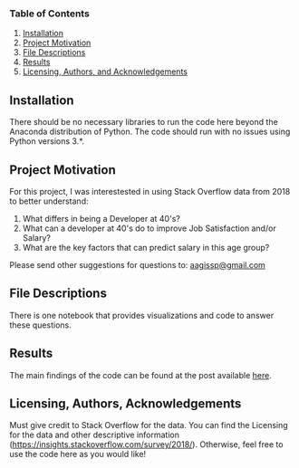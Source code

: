
### Table of Contents

1. [Installation](#installation)
2. [Project Motivation](#motivation)
3. [File Descriptions](#files)
4. [Results](#results)
5. [Licensing, Authors, and Acknowledgements](#licensing)

## Installation <a name="installation"></a>

There should be no necessary libraries to run the code here beyond the Anaconda distribution of Python.  The code should run with no issues using Python versions 3.*.

## Project Motivation<a name="motivation"></a>

For this project, I was interestested in using Stack Overflow data from 2018 to better understand:

1. What differs in being a Developer at 40's?
2. What can a developer at 40's do to improve Job Satisfaction and/or Salary?
3. What are the key factors that can predict salary in this age group?

Please send other suggestions for questions to: aagissp@gmail.com


## File Descriptions <a name="files"></a>

There is one notebook that provides visualizations and code to answer these questions.  


## Results<a name="results"></a>

The main findings of the code can be found at the post available [here](https://medium.com/@aagiss/developers-at-35-45yo-5-suggestions-to-improve-job-satisfaction-and-salary-2e3e1055b12f).

## Licensing, Authors, Acknowledgements<a name="licensing"></a>

Must give credit to Stack Overflow for the data.  You can find the Licensing for the data and other descriptive information (https://insights.stackoverflow.com/survey/2018/).  Otherwise, feel free to use the code here as you would like! 


